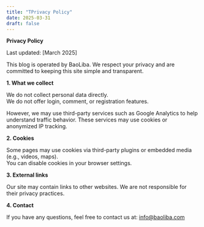 ```yaml
---
title: "TPrivacy Policy"
date: 2025-03-31
draft: false
---
```


**Privacy Policy**

Last updated: [March 2025]

This blog is operated by BaoLiba. We respect your privacy and are committed to keeping this site simple and transparent.

**1. What we collect**

We do not collect personal data directly.  
We do not offer login, comment, or registration features.

However, we may use third-party services such as Google Analytics to help understand traffic behavior. These services may use cookies or anonymized IP tracking.

**2. Cookies**

Some pages may use cookies via third-party plugins or embedded media (e.g., videos, maps).  
You can disable cookies in your browser settings.

**3. External links**

Our site may contain links to other websites. We are not responsible for their privacy practices.

**4. Contact**

If you have any questions, feel free to contact us at: info@baoliba.com

